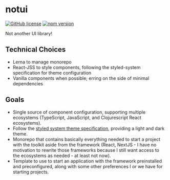 # notui
[![GitHub license](https://img.shields.io/badge/license-MIT-blue.svg)](https://github.com/isntweb/notui/blob/main/LICENSE) [![npm version](https://badge.fury.io/js/%40isntweb%2Fnotui.svg)](https://badge.fury.io/js/%40isntweb%2Fnotui)

Not another UI library!

## Technical Choices
- Lerna to manage monorepo
- React-JSS to style components, following the styled-system specification for theme configuration
- Vanilla components when possible; erring on the side of minimal dependencies

## Goals
- Single source of component configuration, supporting multiple ecosystems (TypeScript, JavaScript, and Clojurescript React ecosystems).
- Follow the [styled system theme specification](https://styled-system.com/theme-specification/), providing a light and dark theme.
- Monorepo that contains basically everything needed to start a project with the toolkit aside from the framework (React, NextJS - I have no motivation to rewrite those frameworks because I still want access to the ecosystems as needed - at least not now).
- Template to use to start an application with the framework preinstalled and preconfigured, along with some other preferences I or we have for starting projects.
